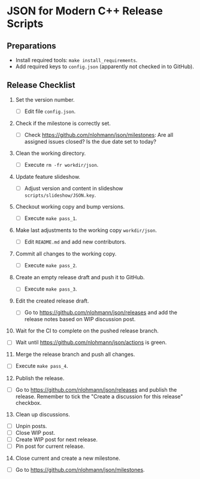 # JSON for Modern C++ Release Scripts

## Preparations

- Install required tools: `make install_requirements`.
- Add required keys to `config.json` (apparently not checked in to GitHub).

## Release Checklist

1. Set the version number.

   - [ ] Edit file `config.json`.

2. Check if the milestone is correctly set.

   - [ ] Check <https://github.com/nlohmann/json/milestones>: Are all assigned issues closed? Is the due date set to today?

3. Clean the working directory.

   - [ ] Execute `rm -fr workdir/json`.

4. Update feature slideshow.

   - [ ] Adjust version and content in slideshow `scripts/slideshow/JSON.key`.

5. Checkout working copy and bump versions.

   - [ ] Execute `make pass_1`.

6. Make last adjustments to the working copy `workdir/json`.

   - [ ] Edit `README.md` and add new contributors.

7. Commit all changes to the working copy.

   - [ ] Execute `make pass_2`.

8. Create an empty release draft and push it to GitHub.

   - [ ] Execute `make pass_3`.

9. Edit the created release draft.

   - [ ] Go to <https://github.com/nlohmann/json/releases> and add the release notes based on WIP discussion post.

10. Wait for the CI to complete on the pushed release branch.

   - [ ] Wait until <https://github.com/nlohmann/json/actions> is green.

11. Merge the release branch and push all changes.

   - [ ] Execute `make pass_4`.

12. Publish the release.

   - [ ] Go to <https://github.com/nlohmann/json/releases> and publish the release. Remember to tick the "Create a discussion for this release" checkbox.

13. Clean up discussions.

   - [ ] Unpin posts.
   - [ ] Close WIP post.
   - [ ] Create WIP post for next release.
   - [ ] Pin post for current release.

14. Close current and create a new milestone.

   - [ ] Go to <https://github.com/nlohmann/json/milestones>.
